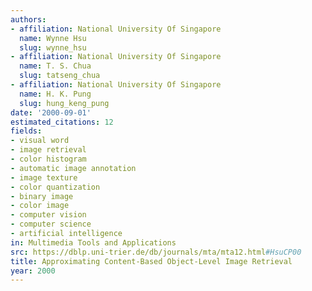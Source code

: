 ```yaml
---
authors:
- affiliation: National University Of Singapore
  name: Wynne Hsu
  slug: wynne_hsu
- affiliation: National University Of Singapore
  name: T. S. Chua
  slug: tatseng_chua
- affiliation: National University Of Singapore
  name: H. K. Pung
  slug: hung_keng_pung
date: '2000-09-01'
estimated_citations: 12
fields:
- visual word
- image retrieval
- color histogram
- automatic image annotation
- image texture
- color quantization
- binary image
- color image
- computer vision
- computer science
- artificial intelligence
in: Multimedia Tools and Applications
src: https://dblp.uni-trier.de/db/journals/mta/mta12.html#HsuCP00
title: Approximating Content-Based Object-Level Image Retrieval
year: 2000
---
```

